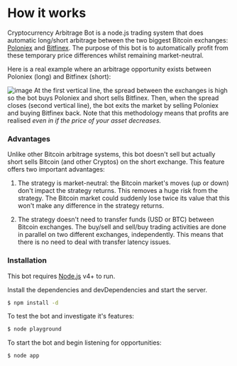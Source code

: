 # How it works  

Cryptocurrency Arbitrage Bot is a node.js trading system that does automatic long/short arbitrage between the two biggest Bitcoin exchanges: [Poloniex](https://poloniex.com/) and [Bitfinex](https://www.bitfinex.com/). The purpose of this bot is to automatically profit from these temporary price differences whilst remaining market-neutral. 

Here is a real example where an arbitrage opportunity exists between Poloniex (long) and Bitfinex (short):

![image](http://i.imgur.com/t9Pnjz1.png)
At the first vertical line, the spread between the exchanges is high so the bot buys Poloniex and short sells Bitfinex. Then, when the spread closes (second vertical line), the bot exits the market by selling Poloniex and buying Bitfinex back. Note that this methodology means that profits are realised *even in if the price of your asset decreases.*

### Advantages

Unlike other Bitcoin arbitrage systems, this bot doesn't sell but actually short sells Bitcoin (and other Cryptos) on the short exchange. This feature offers two important advantages:

1. The strategy is market-neutral: the Bitcoin market's moves (up or down) don't impact the strategy returns. This removes a huge risk from the strategy. The Bitcoin market could suddenly lose twice its value that this won't make any difference in the strategy returns.

2. The strategy doesn't need to transfer funds (USD or BTC) between Bitcoin exchanges. The buy/sell and sell/buy trading activities are done in parallel on two different exchanges, independently. This means that there is no need to deal with transfer latency issues.


### Installation

This bot requires [Node.js](https://nodejs.org/) v4+ to run.

Install the dependencies and devDependencies and start the server.

```sh
$ npm install -d
```

To test the bot and investigate it's features:
```sh
$ node playground
```

To start the bot and begin listening for opportunities:
```sh
$ node app
```